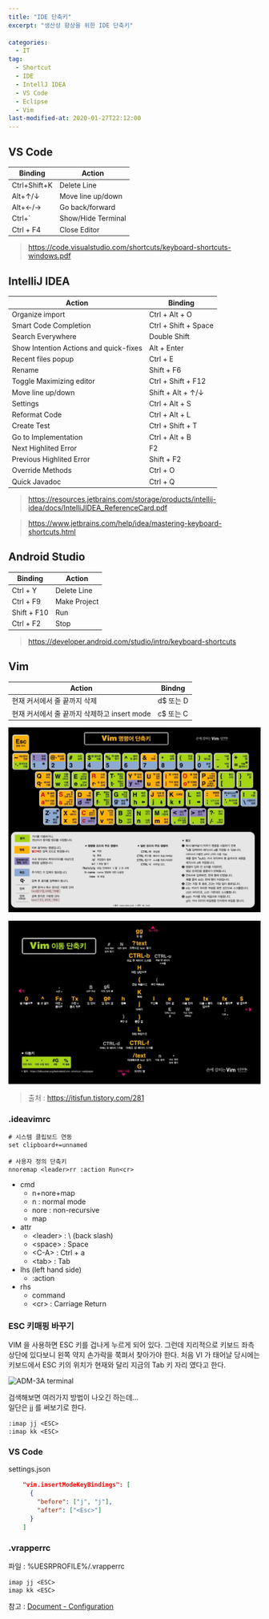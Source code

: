 ```yaml
---
title: "IDE 단축키"
excerpt: "생산성 향상을 위한 IDE 단축키"

categories: 
  - IT
tag:
  - Shortcut
  - IDE
  - IntellJ IDEA
  - VS Code
  - Eclipse
  - Vim
last-modified-at: 2020-01-27T22:12:00
---
```


## VS Code

Binding | Action
--- | ---
Ctrl+Shift+K | Delete Line
Alt+↑/↓ | Move line up/down
Alt+←/→ | Go back/forward
Ctrl+` | Show/Hide Terminal
Ctrl + F4 | Close Editor

> <https://code.visualstudio.com/shortcuts/keyboard-shortcuts-windows.pdf>

## IntelliJ IDEA

Action | Binding
--- | ---
Organize import | Ctrl + Alt + O
Smart Code Completion | Ctrl + Shift + Space
Search Everywhere | Double Shift
Show Intention Actions and quick-fixes | Alt + Enter
Recent files popup | Ctrl + E
Rename | Shift + F6
Toggle Maximizing editor | Ctrl + Shift + F12
Move line up/down | Shift + Alt + ↑/↓  
Settings | Ctrl + Alt + S
Reformat Code | Ctrl + Alt + L
Create Test | Ctrl + Shift + T
Go to Implementation | Ctrl + Alt + B
Next Highlited Error | F2
Previous Highlited Error | Shift + F2
Override Methods | Ctrl + O
Quick Javadoc | Ctrl + Q

> <https://resources.jetbrains.com/storage/products/intellij-idea/docs/IntelliJIDEA_ReferenceCard.pdf>

> <https://www.jetbrains.com/help/idea/mastering-keyboard-shortcuts.html>

## Android Studio

Binding | Action
--- | ---
Ctrl + Y | Delete Line
Ctrl + F9 | Make Project
Shift + F10 | Run
Ctrl + F2 | Stop

> <https://developer.android.com/studio/intro/keyboard-shortcuts>

## Vim

Action | Bindng
--- | ---
현재 커서에서 줄 끝까지 삭제 | d$ 또는 D
현재 커서에서 줄 끝까지 삭제하고 insert mode | c$ 또는 C

![](/assets/images/vim_shortcut.jpg)

![](/assets/images/vim_move_shortcut.jpg)

> 출처 : https://itisfun.tistory.com/281

### .ideavimrc

```
# 시스템 클립보드 연동
set clipboard+=unnamed

# 사용자 정의 단축키
nnoremap <leader>rr :action Run<cr>
```
* cmd 
  * n+nore+map
  * n : normal mode
  * nore : non-recursive
  * map
* attr
  * \<leader\> : \ (back slash)
  * \<space\> : Space
  * \<C-A\> : Ctrl + a
  * \<tab> : Tab
* lhs (left hand side)
  * :action
* rhs
  * command 
  * \<cr\> : Carriage Return

### ESC 키매핑 바꾸기

VIM 을 사용하면 ESC 키를 겁나게 누르게 되어 있다.  그런데 지리적으로 키보드 좌측상단에 있다보니 왼쪽 약지 손가락을 쭉펴서 찾아가야 한다. 처음 VI 가 태어날 당시에는 키보드에서 ESC 키의 위치가 현재와 달리 지금의 Tab 키 자리 였다고 한다.

![ADM-3A terminal](https://upload.wikimedia.org/wikipedia/commons/thumb/a/a0/KB_Terminal_ADM3A.svg/1200px-KB_Terminal_ADM3A.svg.png)

검색해보면 여러가지 방법이 나오긴 하는데...  
일단은 jj 를 써보기로 한다.

```
:imap jj <ESC>
:imap kk <ESC>
```
### VS Code

settings.json

```json
    "vim.insertModeKeyBindings": [
      {
        "before": ["j", "j"],
        "after": ["<Esc>"]
      }
    ]
```

### .vrapperrc

파일 : %UESRPROFILE%/.vrapperrc

```
imap jj <ESC>
imap kk <ESC>
```

참고 : [Document - Configuration](http://vrapper.sourceforge.net/documentation/?topic=configuration)

